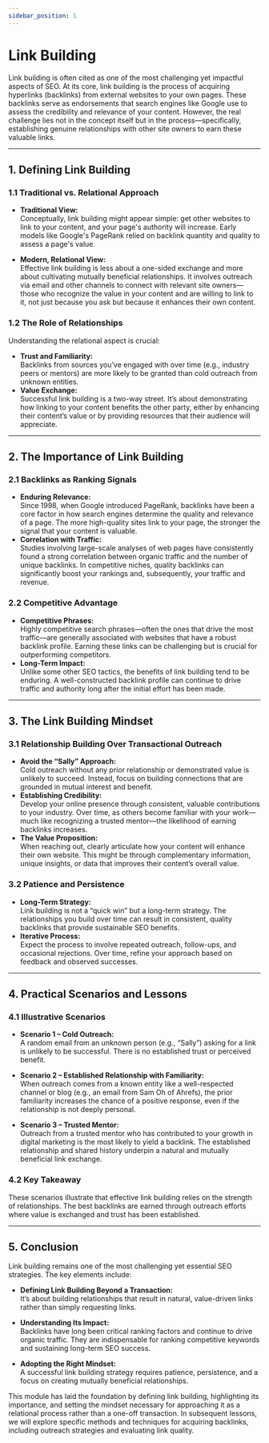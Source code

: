 ```yaml
---
sidebar_position: 1
---
```


# Link Building





Link building is often cited as one of the most challenging yet impactful aspects of SEO. At its core, link building is the process of acquiring hyperlinks (backlinks) from external websites to your own pages. These backlinks serve as endorsements that search engines like Google use to assess the credibility and relevance of your content. However, the real challenge lies not in the concept itself but in the process—specifically, establishing genuine relationships with other site owners to earn these valuable links.

---

## 1. Defining Link Building

### 1.1 Traditional vs. Relational Approach

- **Traditional View:**  
  Conceptually, link building might appear simple: get other websites to link to your content, and your page's authority will increase. Early models like Google's PageRank relied on backlink quantity and quality to assess a page's value.
  
- **Modern, Relational View:**  
  Effective link building is less about a one-sided exchange and more about cultivating mutually beneficial relationships. It involves outreach via email and other channels to connect with relevant site owners—those who recognize the value in your content and are willing to link to it, not just because you ask but because it enhances their own content.

### 1.2 The Role of Relationships

Understanding the relational aspect is crucial:
- **Trust and Familiarity:**  
  Backlinks from sources you’ve engaged with over time (e.g., industry peers or mentors) are more likely to be granted than cold outreach from unknown entities.
- **Value Exchange:**  
  Successful link building is a two-way street. It’s about demonstrating how linking to your content benefits the other party, either by enhancing their content’s value or by providing resources that their audience will appreciate.

---

## 2. The Importance of Link Building

### 2.1 Backlinks as Ranking Signals

- **Enduring Relevance:**  
  Since 1998, when Google introduced PageRank, backlinks have been a core factor in how search engines determine the quality and relevance of a page. The more high-quality sites link to your page, the stronger the signal that your content is valuable.
- **Correlation with Traffic:**  
  Studies involving large-scale analyses of web pages have consistently found a strong correlation between organic traffic and the number of unique backlinks. In competitive niches, quality backlinks can significantly boost your rankings and, subsequently, your traffic and revenue.

### 2.2 Competitive Advantage

- **Competitive Phrases:**  
  Highly competitive search phrases—often the ones that drive the most traffic—are generally associated with websites that have a robust backlink profile. Earning these links can be challenging but is crucial for outperforming competitors.
- **Long-Term Impact:**  
  Unlike some other SEO tactics, the benefits of link building tend to be enduring. A well-constructed backlink profile can continue to drive traffic and authority long after the initial effort has been made.

---

## 3. The Link Building Mindset

### 3.1 Relationship Building Over Transactional Outreach

- **Avoid the “Sally” Approach:**  
  Cold outreach without any prior relationship or demonstrated value is unlikely to succeed. Instead, focus on building connections that are grounded in mutual interest and benefit.
- **Establishing Credibility:**  
  Develop your online presence through consistent, valuable contributions to your industry. Over time, as others become familiar with your work—much like recognizing a trusted mentor—the likelihood of earning backlinks increases.
- **The Value Proposition:**  
  When reaching out, clearly articulate how your content will enhance their own website. This might be through complementary information, unique insights, or data that improves their content’s overall value.

### 3.2 Patience and Persistence

- **Long-Term Strategy:**  
  Link building is not a “quick win” but a long-term strategy. The relationships you build over time can result in consistent, quality backlinks that provide sustainable SEO benefits.
- **Iterative Process:**  
  Expect the process to involve repeated outreach, follow-ups, and occasional rejections. Over time, refine your approach based on feedback and observed successes.

---

## 4. Practical Scenarios and Lessons

### 4.1 Illustrative Scenarios

- **Scenario 1 – Cold Outreach:**  
  A random email from an unknown person (e.g., “Sally”) asking for a link is unlikely to be successful. There is no established trust or perceived benefit.
  
- **Scenario 2 – Established Relationship with Familiarity:**  
  When outreach comes from a known entity like a well-respected channel or blog (e.g., an email from Sam Oh of Ahrefs), the prior familiarity increases the chance of a positive response, even if the relationship is not deeply personal.
  
- **Scenario 3 – Trusted Mentor:**  
  Outreach from a trusted mentor who has contributed to your growth in digital marketing is the most likely to yield a backlink. The established relationship and shared history underpin a natural and mutually beneficial link exchange.

### 4.2 Key Takeaway

These scenarios illustrate that effective link building relies on the strength of relationships. The best backlinks are earned through outreach efforts where value is exchanged and trust has been established.

---

## 5. Conclusion

Link building remains one of the most challenging yet essential SEO strategies. The key elements include:

- **Defining Link Building Beyond a Transaction:**  
  It’s about building relationships that result in natural, value-driven links rather than simply requesting links.
  
- **Understanding Its Impact:**  
  Backlinks have long been critical ranking factors and continue to drive organic traffic. They are indispensable for ranking competitive keywords and sustaining long-term SEO success.
  
- **Adopting the Right Mindset:**  
  A successful link building strategy requires patience, persistence, and a focus on creating mutually beneficial relationships.

This module has laid the foundation by defining link building, highlighting its importance, and setting the mindset necessary for approaching it as a relational process rather than a one-off transaction. In subsequent lessons, we will explore specific methods and techniques for acquiring backlinks, including outreach strategies and evaluating link quality.



